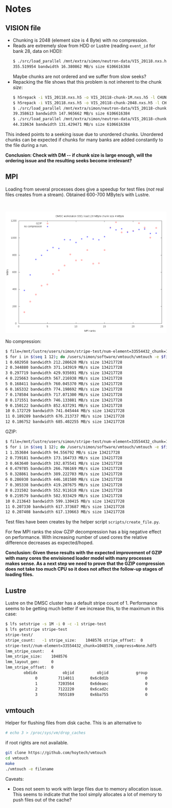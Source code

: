 # Notes

## VISION file

- Chunking is 2048 (element size is 4 Byte) with no compression.
- Reads are extremely slow from HDD or Lustre (reading `event_id` for bank 28, data on HDD):
  ```sh
  $ ./src/load_parallel /mnt/extra/simon/neutron-data/VIS_20118.nxs.h5
  355.519954 bandwidth 16.380862 MB/s size 6106616384
  ```
  Maybe chunks are not ordered and we suffer from slow seeks?
- Repacking the file shows that this problem is not inherent to the chunk _size_:
  ```sh
  $ h5repack -i VIS_20118.nxs.h5 -o VIS_20118-chunk-1M.nxs.h5 -l CHUNK=1048576
  $ h5repack -i VIS_20118.nxs.h5 -o VIS_20118-chunk-2048.nxs.h5 -l CHUNK=2048
  $ ./src/load_parallel /mnt/extra/simon/neutron-data/VIS_20118-chunk-1M.nxs.h5
  39.358613 bandwidth 147.965662 MB/s size 6106616384
  $ ./src/load_parallel /mnt/extra/simon/neutron-data/VIS_20118-chunk-2048.nxs.h5
  44.310634 bandwidth 131.429471 MB/s size 6106616384
  ```

This indeed points to a seeking issue due to unordered chunks.
Unordered chunks can be expected if chunks for many banks are added constantly to the file during a run.

**Conclusion: Check with DM -- if chunk size is large enough, will the ordering issue and the resulting seeks become irrelevant?**

## MPI

Loading from several processes does give a speedup for test files (*not* real files creates from a stream).
Obtained 600-700 MByte/s with Lustre.

![Lustre load bandwidth](../results/dmsc-cluster-sample-file.png)

![SSD load bandwidth](../results/ssd-sample-file.png)

No compression:
```sh
$ file=/mnt/lustre/users/simon/stripe-test/num-element=33554432_chunk=1048576_compress=None.hdf5
$ for i in $(seq 1 12); do /users/simon/software/vmtouch/vmtouch -e $file > /dev/null; echo -n "$i " ; /usr/mpi/intel/openmpi-1.4.3-qlc/bin/mpiexec -n $i ./src/load_parallel $file; done
1 0.602958 bandwidth 212.286628 MB/s size 134217728
2 0.344880 bandwidth 371.143919 MB/s size 134217728
3 0.297719 bandwidth 429.935691 MB/s size 134217728
4 0.225663 bandwidth 567.216938 MB/s size 134217728
5 0.168411 bandwidth 760.045370 MB/s size 134217728
6 0.165332 bandwidth 774.198692 MB/s size 134217728
7 0.178504 bandwidth 717.071300 MB/s size 134217728
8 0.171551 bandwidth 746.133881 MB/s size 134217728
9 0.150122 bandwidth 852.637291 MB/s size 134217728
10 0.172729 bandwidth 741.045444 MB/s size 134217728
11 0.189289 bandwidth 676.213737 MB/s size 134217728
12 0.186752 bandwidth 685.402255 MB/s size 134217728
```

GZIP:
```sh
$ file=/mnt/lustre/users/simon/stripe-test/num-element=33554432_chunk=1048576_compress=gzip.hdf5
$ for i in $(seq 1 12); do /users/simon/software/vmtouch/vmtouch -e $file > /dev/null; echo -n "$i " ; /usr/mpi/intel/openmpi-1.4.3-qlc/bin/mpiexec -n $i ./src/load_parallel $file; done
1 1.353684 bandwidth 94.556792 MB/s size 134217728
2 0.739181 bandwidth 173.164733 MB/s size 134217728
3 0.663640 bandwidth 192.875541 MB/s size 134217728
4 0.479785 bandwidth 266.786169 MB/s size 134217728
5 0.328861 bandwidth 389.222703 MB/s size 134217728
6 0.286930 bandwidth 446.101580 MB/s size 134217728
7 0.305338 bandwidth 419.207675 MB/s size 134217728
8 0.231502 bandwidth 552.911618 MB/s size 134217728
9 0.219579 bandwidth 582.933429 MB/s size 134217728
10 0.213643 bandwidth 599.130415 MB/s size 134217728
11 0.207330 bandwidth 617.373687 MB/s size 134217728
12 0.207408 bandwidth 617.139663 MB/s size 134217728
```

Test files have been creates by the helper script `scripts/create_file.py`.

For few MPI ranks the slow GZIP decompression has a big negative effect on performance.
With increasing number of used cores the relative difference decreases as expected/hoped.

**Conclusion: Given these results with the expected improvement of GZIP with many cores the envisioned loader model with many processes makes sense. As a next step we need to prove that the GZIP compression does not take too much CPU so it does not affect the follow-up stages of loading files.**

## Lustre

Lustre on the DMSC cluster has a default stripe count of 1.
Performance seems to be getting much better if we increase this, to the maximum in this case:

```sh
$ lfs setstripe -s 1M -i 0 -c -1 stripe-test
$ lfs getstripe stripe-test
stripe-test/
stripe_count:   -1 stripe_size:    1048576 stripe_offset:  0
stripe-test//num-element=33554432_chunk=1048576_compress=None.hdf5
lmm_stripe_count:   4
lmm_stripe_size:    1048576
lmm_layout_gen:     0
lmm_stripe_offset:  0
        obdidx           objid          objid            group
             0         7114011       0x6c8d1b                0
             1         7203564       0x6deaec                0
             2         7122220       0x6cad2c                0
             3         7055189       0x6ba755                0
```

## vmtouch

Helper for flushing files from disk cache.
This is an alternative to
```sh
# echo 3 > /proc/sys/vm/drop_caches
```
if root rights are not available.

```sh
git clone https://github.com/hoytech/vmtouch
cd vmtouch
make
./vmtouch -e filename
```

Caveats:
- Does not seem to work with large files due to memory allocation issue.
  This seems to indicate that the tool simply allocates a lot of memory to push files out of the cache?
